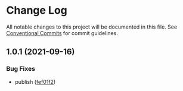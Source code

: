 # Change Log

All notable changes to this project will be documented in this file.
See [Conventional Commits](https://conventionalcommits.org) for commit guidelines.

## 1.0.1 (2021-09-16)


### Bug Fixes

* publish ([fef01f2](https://github.com/corlogix/veix.github/commit/fef01f2b426c5a924f8f9f1e93819a8107e0c3c4))
